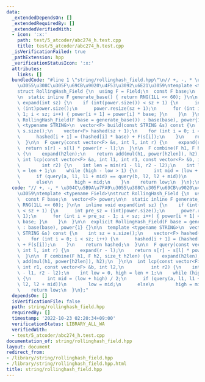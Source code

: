 ```yaml
---
data:
  _extendedDependsOn: []
  _extendedRequiredBy: []
  _extendedVerifiedWith:
  - icon: ':x:'
    path: test/5_atcoder/abc274_h.test.cpp
    title: test/5_atcoder/abc274_h.test.cpp
  _isVerificationFailed: true
  _pathExtension: hpp
  _verificationStatusIcon: ':x:'
  attributes:
    links: []
  bundledCode: "#line 1 \"string/rollinghash_field.hpp\"\n// +, -, * \u304C\u5B9A\u7FA9\
    \u3055\u308C\u305F\u69CB\u9020\u4F53\u3092\u6E21\u3059\ntemplate <typename Field>\n\
    struct RollingHash_Field {\n  using F = Field;\n  const F base;\n  vector<F> power;\n\
    \n  static inline F generate_base() { return RNG(1LL << 60); }\n\n  inline void\
    \ expand(int sz) {\n    if (int(power.size()) < sz + 1) {\n      int pre_sz =\
    \ (int)power.size();\n      power.resize(sz + 1);\n      for (int i = pre_sz -\
    \ 1; i < sz; i++) { power[i + 1] = power[i] * base; }\n    }\n  }\n\n  explicit\
    \ RollingHash_Field(F base = generate_base()) : base(base), power{1} {}\n\n  template\
    \ <typename STRING>\n  vector<F> build(const STRING &s) const {\n    int sz =\
    \ s.size();\n    vector<F> hashed(sz + 1);\n    for (int i = 0; i < sz; i++) {\n\
    \      hashed[i + 1] = (hashed[i] * base) + F(s[i]);\n    }\n    return hashed;\n\
    \  }\n\n  F query(const vector<F> &s, int l, int r) {\n    expand(r - l);\n  \
    \  return s[r] - s[l] * power[r - l];\n  }\n\n  F combine(F h1, F h2, size_t h2len)\
    \ {\n    expand(h2len);\n    return add(mul(h1, power[h2len]), h2);\n  }\n\n \
    \ int lcp(const vector<F> &a, int l1, int r1, const vector<F> &b, int l2,\n  \
    \        int r2) {\n    int len = min(r1 - l1, r2 - l2);\n    int low = 0, high\
    \ = len + 1;\n    while (high - low > 1) {\n      int mid = (low + high) / 2;\n\
    \      if (query(a, l1, l1 + mid) == query(b, l2, l2 + mid))\n        low = mid;\n\
    \      else\n        high = mid;\n    }\n    return low;\n  }\n};\n"
  code: "// +, -, * \u304C\u5B9A\u7FA9\u3055\u308C\u305F\u69CB\u9020\u4F53\u3092\u6E21\
    \u3059\ntemplate <typename Field>\nstruct RollingHash_Field {\n  using F = Field;\n\
    \  const F base;\n  vector<F> power;\n\n  static inline F generate_base() { return\
    \ RNG(1LL << 60); }\n\n  inline void expand(int sz) {\n    if (int(power.size())\
    \ < sz + 1) {\n      int pre_sz = (int)power.size();\n      power.resize(sz +\
    \ 1);\n      for (int i = pre_sz - 1; i < sz; i++) { power[i + 1] = power[i] *\
    \ base; }\n    }\n  }\n\n  explicit RollingHash_Field(F base = generate_base())\
    \ : base(base), power{1} {}\n\n  template <typename STRING>\n  vector<F> build(const\
    \ STRING &s) const {\n    int sz = s.size();\n    vector<F> hashed(sz + 1);\n\
    \    for (int i = 0; i < sz; i++) {\n      hashed[i + 1] = (hashed[i] * base)\
    \ + F(s[i]);\n    }\n    return hashed;\n  }\n\n  F query(const vector<F> &s,\
    \ int l, int r) {\n    expand(r - l);\n    return s[r] - s[l] * power[r - l];\n\
    \  }\n\n  F combine(F h1, F h2, size_t h2len) {\n    expand(h2len);\n    return\
    \ add(mul(h1, power[h2len]), h2);\n  }\n\n  int lcp(const vector<F> &a, int l1,\
    \ int r1, const vector<F> &b, int l2,\n          int r2) {\n    int len = min(r1\
    \ - l1, r2 - l2);\n    int low = 0, high = len + 1;\n    while (high - low > 1)\
    \ {\n      int mid = (low + high) / 2;\n      if (query(a, l1, l1 + mid) == query(b,\
    \ l2, l2 + mid))\n        low = mid;\n      else\n        high = mid;\n    }\n\
    \    return low;\n  }\n};"
  dependsOn: []
  isVerificationFile: false
  path: string/rollinghash_field.hpp
  requiredBy: []
  timestamp: '2022-10-23 02:20:34+09:00'
  verificationStatus: LIBRARY_ALL_WA
  verifiedWith:
  - test/5_atcoder/abc274_h.test.cpp
documentation_of: string/rollinghash_field.hpp
layout: document
redirect_from:
- /library/string/rollinghash_field.hpp
- /library/string/rollinghash_field.hpp.html
title: string/rollinghash_field.hpp
---
```

